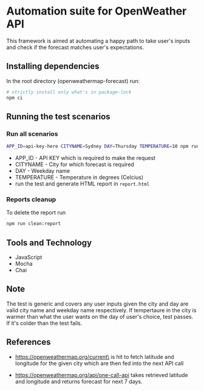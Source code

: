 # Automation suite for OpenWeather API  
This framework is aimed at automating a happy path to take user's inputs and check if the forecast matches user's expectations.

## Installing dependencies
In the root directory (openweathermap-forecast) run:
```bash
# strictly install only what's in package-lock
npm ci
```
## Running the test scenarios
### Run all scenarios
```bash
APP_ID=api-key-here CITYNAME=Sydney DAY=Thursday TEMPERATURE=10 npm run test 
```
- APP_ID - API KEY which is required to make the request
- CITYNAME - City for which forecast is required
- DAY - Weekday name
- TEMPERATURE - Temperature in degrees (Celcius)
- run the test and generate HTML report in `report.html`

### Reports cleanup
To delete the report run
```bash
npm run clean:report
```
## Tools and Technology
- JavaScript
- Mocha
- Chai
## Note
The test is generic and covers any user inputs given the city and day are valid city name and weekday name respectively.
If tempertaure in the city is warmer than what the user wants on the day of user's choice, test passes.
If it's colder than the test fails. 
## References
- https://openweathermap.org/current\
is hit to fetch latitude and longitude for the given city which are then fed into the next API call

- https://openweathermap.org/api/one-call-api
takes retrieved latitude and longitude and returns forecast for next 7 days.
